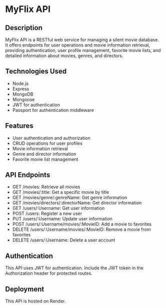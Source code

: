 # MyFlix API

## Description
MyFlix API is a RESTful web service for managing a silent movie database. It offers endpoints for user operations and movie information retrieval, providing authentication, user profile management, favorite movie lists, and detailed information about movies, genres, and directors.

## Technologies Used
- Node.js
- Express
- MongoDB
- Mongoose
- JWT for authentication
- Passport for authentication middleware

## Features
- User authentication and authorization
- CRUD operations for user profiles
- Movie information retrieval
- Genre and director information
- Favorite movie list management

## API Endpoints
- GET /movies: Retrieve all movies
- GET /movies/:title: Get a specific movie by title
- GET /movies/genre/:genreName: Get genre information
- GET /movies/directors/:directorName: Get director information
- GET /users/:Username: Get user information
- POST /users: Register a new user
- PUT /users/:Username: Update user information
- POST /users/:Username/movies/:MovieID: Add a movie to favorites
- DELETE /users/:Username/movies/:MovieID: Remove a movie from favorites
- DELETE /users/:Username: Delete a user account

## Authentication
This API uses JWT for authentication. Include the JWT token in the Authorization header for protected routes.

## Deployment
This API is hosted on Render.
